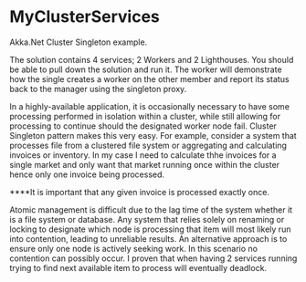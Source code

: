 # MyClusterServices
Akka.Net Cluster Singleton example.

The solution contains 4 services; 2 Workers and 2 Lighthouses. 
You should be able to pull down the solution and run it. 
The worker will demonstrate how the single creates a worker on the other member and report its status back to the manager using the singleton proxy. 

In a highly-available application, it is occasionally necessary to have some processing performed in isolation within a cluster, while still allowing for processing to continue should the designated worker node fail. Cluster Singleton pattern makes this very easy.
For example, consider a system that processes file from a clustered file system or aggregating and calculating invoices or inventory. 
In my case I need to calculate thhe invoices for a single market and only want that market running once within the cluster hence only one invoice being processed. 

****It is important that any given invoice is processed exactly once.

Atomic management is difficult due to the lag time of the system whether it is a file system or database.
Any system that relies solely on renaming or locking to designate which node is processing that item will most likely run into contention, leading to unreliable results. An alternative approach is to ensure only one node is actively seeking work. In this scenario no contention can possibly occur. 
I proven that when having 2 services running trying to find next available item to process will eventually deadlock. 
